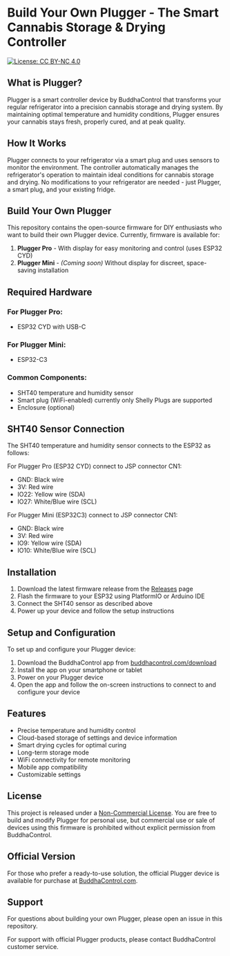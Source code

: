 # Build Your Own Plugger - The Smart Cannabis Storage & Drying Controller

[![License: CC BY-NC 4.0](https://licensebuttons.net/l/by-nc/4.0/88x31.png)](https://creativecommons.org/licenses/by-nc/4.0/)

## What is Plugger?

Plugger is a smart controller device by BuddhaControl that transforms your regular refrigerator into a precision cannabis storage and drying system. By maintaining optimal temperature and humidity conditions, Plugger ensures your cannabis stays fresh, properly cured, and at peak quality.

## How It Works

Plugger connects to your refrigerator via a smart plug and uses sensors to monitor the environment. The controller automatically manages the refrigerator's operation to maintain ideal conditions for cannabis storage and drying. No modifications to your refrigerator are needed - just Plugger, a smart plug, and your existing fridge.

## Build Your Own Plugger

This repository contains the open-source firmware for DIY enthusiasts who want to build their own Plugger device. Currently, firmware is available for:

1. **Plugger Pro** - With display for easy monitoring and control (uses ESP32 CYD)
2. **Plugger Mini** - *(Coming soon)* Without display for discreet, space-saving installation

## Required Hardware

### For Plugger Pro:
- ESP32 CYD with USB-C

### For Plugger Mini:
- ESP32-C3 

### Common Components:
- SHT40 temperature and humidity sensor
- Smart plug (WiFi-enabled) currently only Shelly Plugs are supported
- Enclosure (optional)

## SHT40 Sensor Connection

The SHT40 temperature and humidity sensor connects to the ESP32 as follows:

For Plugger Pro (ESP32 CYD) connect to JSP connector CN1:
- GND: Black wire
- 3V: Red wire
- IO22: Yellow wire (SDA)
- IO27: White/Blue wire (SCL)

For Plugger Mini (ESP32C3) connect to JSP connector CN1:
- GND: Black wire
- 3V: Red wire
- IO9: Yellow wire (SDA)
- IO10: White/Blue wire (SCL)

## Installation

1. Download the latest firmware release from the [Releases](https://github.com/buddhacontrol/plugger/releases) page
2. Flash the firmware to your ESP32 using PlatformIO or Arduino IDE
3. Connect the SHT40 sensor as described above
4. Power up your device and follow the setup instructions

## Setup and Configuration

To set up and configure your Plugger device:

1. Download the BuddhaControl app from [buddhacontrol.com/download](https://buddhacontrol.com/download)
2. Install the app on your smartphone or tablet
3. Power on your Plugger device
4. Open the app and follow the on-screen instructions to connect to and configure your device

## Features

- Precise temperature and humidity control
- Cloud-based storage of settings and device information
- Smart drying cycles for optimal curing
- Long-term storage mode
- WiFi connectivity for remote monitoring
- Mobile app compatibility
- Customizable settings

## License

This project is released under a [Non-Commercial License](LICENSE). You are free to build and modify Plugger for personal use, but commercial use or sale of devices using this firmware is prohibited without explicit permission from BuddhaControl.

## Official Version

For those who prefer a ready-to-use solution, the official Plugger device is available for purchase at [BuddhaControl.com](https://buddhacontrol.com).

## Support

For questions about building your own Plugger, please open an issue in this repository.

For support with official Plugger products, please contact BuddhaControl customer service.
